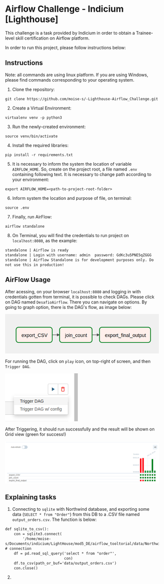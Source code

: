# Airflow Challenge - Indicium [Lighthouse]

This challenge is a task provided by Indicium in order to obtain a Trainee-level skill certification on Airflow platform.

In order to run this project, please follow instructions below:

## Instructions

Note: all commands are using linux platform. If you are using Windows, please find commands corresponding to your operating system.

1. Clone the repository:

```
git clone https://github.com/moise-s/-Lighthouse-Airflow_Challenge.git
```

2. Create a Virtual Environment:

```
virtualenv venv -p python3
```

3. Run the newly-created environment:

```
source venv/bin/activate
```

4. Install the required libraries:

```
pip install -r requirements.txt
```

5. It is necessary to inform the system the location of variable `AIRFLOW_HOME`. So, create on the project root, a file named `.env` containing following text. It is necessary to change path according to your environment:

```
export AIRFLOW_HOME=<path-to-project-root-folder>
```

6. Inform system the location and purpose of file, on terminal:

```
source .env
```

7. Finally, run AirFlow:

```
airflow standalone
```

8. On Terminal, you will find the credentials to run project on `localhost:8080`, as the example:

```
standalone | Airflow is ready
standalone | Login with username: admin  password: GdKc3u5PNE5qZGGG
standalone | Airflow Standalone is for development purposes only. Do not use this in production!
```

## AirFlow Usage

After acessing, on your browser `localhost:8080` and logging in with credentials gotten from terminal, it is possible to check DAGs. Please click on DAG named `DesafioAirflow`. There you can navigate on options. By going to graph option, there is the DAG's flow, as image below:

![image](images/DAGFlow.png)

For running the DAG, click on `play` icon, on top-right of screen, and then `Trigger DAG`.

![image](images/play_DAG.png)

After Triggering, it should run successfully and the result will be shown on Grid view (green for success!)

![image](images/grid.png)

## Explaining tasks

1. Connecting to `sqlite` with Northwind database, and exporting some data (`SELECT * from "Order"`) from this DB to a .CSV file named `output_orders.csv`. The function is below:

```
def sqlite_to_csv():
    con = sqlite3.connect(
        '/home/moise-s/Documents/indicium/LightHouse/mod5_DE/airflow_tooltorial/data/Northwind_small.sqlite')  # connection
    df = pd.read_sql_query('select * from "order"',
                           con)
    df.to_csv(path_or_buf='data/output_orders.csv')
    con.close()
```

2.
